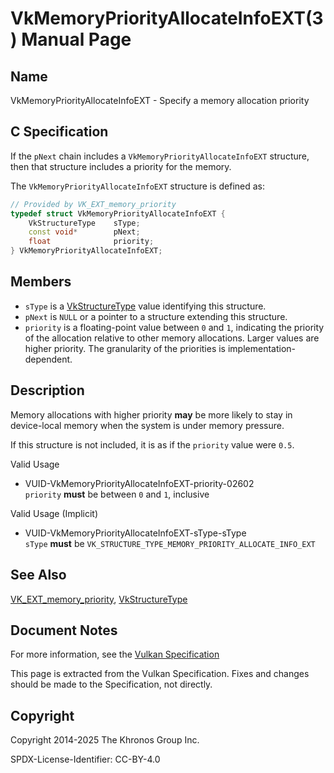 # VkMemoryPriorityAllocateInfoEXT(3) Manual Page

## Name

VkMemoryPriorityAllocateInfoEXT - Specify a memory allocation priority



## [](#_c_specification)C Specification

If the `pNext` chain includes a `VkMemoryPriorityAllocateInfoEXT` structure, then that structure includes a priority for the memory.

The `VkMemoryPriorityAllocateInfoEXT` structure is defined as:

```c++
// Provided by VK_EXT_memory_priority
typedef struct VkMemoryPriorityAllocateInfoEXT {
    VkStructureType    sType;
    const void*        pNext;
    float              priority;
} VkMemoryPriorityAllocateInfoEXT;
```

## [](#_members)Members

- `sType` is a [VkStructureType](https://registry.khronos.org/vulkan/specs/latest/man/html/VkStructureType.html) value identifying this structure.
- `pNext` is `NULL` or a pointer to a structure extending this structure.
- `priority` is a floating-point value between `0` and `1`, indicating the priority of the allocation relative to other memory allocations. Larger values are higher priority. The granularity of the priorities is implementation-dependent.

## [](#_description)Description

Memory allocations with higher priority **may** be more likely to stay in device-local memory when the system is under memory pressure.

If this structure is not included, it is as if the `priority` value were `0.5`.

Valid Usage

- [](#VUID-VkMemoryPriorityAllocateInfoEXT-priority-02602)VUID-VkMemoryPriorityAllocateInfoEXT-priority-02602  
  `priority` **must** be between `0` and `1`, inclusive

Valid Usage (Implicit)

- [](#VUID-VkMemoryPriorityAllocateInfoEXT-sType-sType)VUID-VkMemoryPriorityAllocateInfoEXT-sType-sType  
  `sType` **must** be `VK_STRUCTURE_TYPE_MEMORY_PRIORITY_ALLOCATE_INFO_EXT`

## [](#_see_also)See Also

[VK\_EXT\_memory\_priority](https://registry.khronos.org/vulkan/specs/latest/man/html/VK_EXT_memory_priority.html), [VkStructureType](https://registry.khronos.org/vulkan/specs/latest/man/html/VkStructureType.html)

## [](#_document_notes)Document Notes

For more information, see the [Vulkan Specification](https://registry.khronos.org/vulkan/specs/latest/html/vkspec.html#VkMemoryPriorityAllocateInfoEXT)

This page is extracted from the Vulkan Specification. Fixes and changes should be made to the Specification, not directly.

## [](#_copyright)Copyright

Copyright 2014-2025 The Khronos Group Inc.

SPDX-License-Identifier: CC-BY-4.0